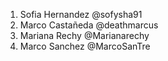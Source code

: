 1. Sofia Hernandez @sofysha91
2. Marco Castañeda @deathmarcus
3. Mariana Rechy @Marianarechy
4. Marco Sanchez @MarcoSanTre
